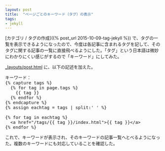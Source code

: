 ```yaml
---
layout: post
title:  "ページごとのキーワード（タグ）の表示"
tags:
- jekyll
---
```

[カテゴリ / タグの作成]({% post_url 2015-10-09-tag-jekyll %}) で、タグの一覧を表示できるようになったので、今度は各記事に含まれるタグを記して、そのタグに関する記事の一覧に直接飛べるようにした。「タグ」という日本語は微妙にわかりにくい感じがするので「キーワード」にしてみた。

[_layouts/post.html](https://github.com/sekika/sekika.github.io/blob/master/_layouts/post.html) に、以下の記述を加えた。

<pre>
キーワード：
&lcub;% capture tags %&rcub;
  &lcub;% for tag in page.tags %&rcub;
    &lcub;&lcub; tag &rcub;&rcub;
  &lcub;% endfor %&rcub;
&lcub;% endcapture %&rcub;
&lcub;% assign eachtag = tags | split:' ' %&rcub;

&lcub;% for tag in eachtag %&rcub;
  &lt;a href="/tags/&lcub;&lcub; tag }}/index.html">&lcub;&lcub; tag }}&lt;/a>
&lcub;% endfor %&rcub;
</pre>

これで、キーワードが表示され、そのキーワードの記事一覧へとべるようになった。複数のキーワードにも対応していることを確認した。

